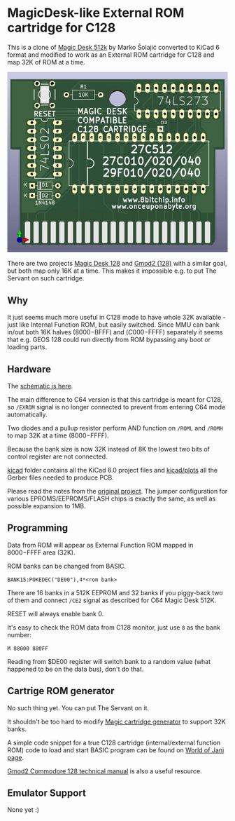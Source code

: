 # MagicDesk-like External ROM cartridge for C128

This is a clone of [Magic Desk 512k](https://github.com/msolajic/c64-magic-desk-512k) by Marko Šolajić
converted to KiCad 6 format and modified to work as an External ROM cartridge for C128 and map 32K of ROM at a time.

<img src="media/c128-magicdesk.jpg" alt="C128 External Function ROM cartridge" width=640>

There are two projects [Magic Desk 128](https://github.com/RetroNynjah/Magic-Desk-128) and [Gmod2 (128)](https://www.freepascal.org/~daniel/gmod2/)
with a similar goal, but both map only 16K at a time. This makes it impossible e.g. to put The Servant on such cartridge.

## Why

It just seems much more useful in C128 mode to have whole 32K available - just like Internal Function ROM, but easily switched.
Since MMU can bank in/out both 16K halves ($8000-$BFFF) and ($C000-$FFFF) separately it seems that e.g. GEOS 128 could run directly from ROM bypassing any boot or loading parts.

## Hardware

The [schematic is here](kicad/plots/c128-magicdesk.pdf).

The main difference to C64 version is that this cartridge is meant for C128, so `/EXROM` signal is no longer connected to prevent from entering C64 mode automatically.

Two diodes and a pullup resistor perform AND function on `/ROML` and `/ROMH` to map 32K at a time ($8000-$FFFF).

Because the bank size is now 32K instead of 8K the lowest two bits of control register are not connected.

[kicad](kicad/) folder contains all the KiCad 6.0 project files and [kicad/plots](kicad/plots) all the Gerber files needed to produce PCB.

Please read the notes from the [original project](https://github.com/msolajic/c64-magic-desk-512k). The jumper configuration for various EPROMS/EEPROMS/FLASH chips is exactly the same, as well as possible expansion to 1MB.

## Programming

Data from ROM will appear as External Function ROM mapped in $8000-$FFFF area (32K).

ROM banks can be changed from BASIC.

```
BANK15:POKEDEC("DE00"),4*<rom bank>
```

There are 16 banks in a 512K EEPROM and 32 banks if you piggy-back two of them and connect `/CE2` signal as described for C64 Magic Desk 512K.

RESET will always enable bank 0.

It's easy to check the ROM data from C128 monitor, just use `8` as the bank number:

```
M 88000 880FF
```

Reading from $DE00 register will switch bank to a random value (what happened to be on the data bus), don't do that.

## Cartrige ROM generator

No such thing yet. You can put The Servant on it.

It shouldn't be too hard to modify [Magic cartridge generator](https://bitbucket.org/zzarko/magic-cartridge-generator/src/main/) to support 32K banks.

A simple code snippet for a true C128 cartridge (internal/external function ROM) code to load and start BASIC program can be found on [World of Jani page](http://blog.worldofjani.com/?p=1600).

[Gmod2 Commodore 128 technical manual](https://www.freepascal.org/~daniel/gmod2/gmod2-c128.pdf) is also a useful resource.

## Emulator Support

None yet :)

